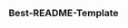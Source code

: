 <link rel="stylesheet" type='text/css' href="https://cdn.jsdelivr.net/gh/devicons/devicon@latest/devicon.min.css" />

<a name="readme-top"></a>

<!-- PROJECT LOGO -->
<br />
<div align="center">
  <span><i class="devicon-nodejs-plain-wordmark"></i></span>

  <h3 align="center">Best-README-Template</h3>
</div>
